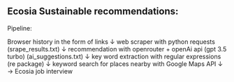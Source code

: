 ## Ecosia Sustainable recommendations:

Pipeline:

Browser history in the form of links
↓
web scraper with python requests (srape_results.txt)
↓
recommendation with openrouter + openAi api (gpt 3.5 turbo) (ai_suggestions.txt)
↓
key word extraction with regular expressions (re package)
↓
keyword search for places nearby with Google Maps API
↓
→ Ecosia job interview

